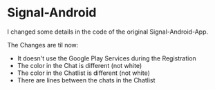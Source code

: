 # Signal-Android

I changed some details in the code of the original Signal-Android-App.

The Changes are til now:
- It doesn't use the Google Play Services during the Registration
- The color in the Chat is different (not white)
- The color in the Chatlist is different (not white)
- There are lines between the chats in the Chatlist

